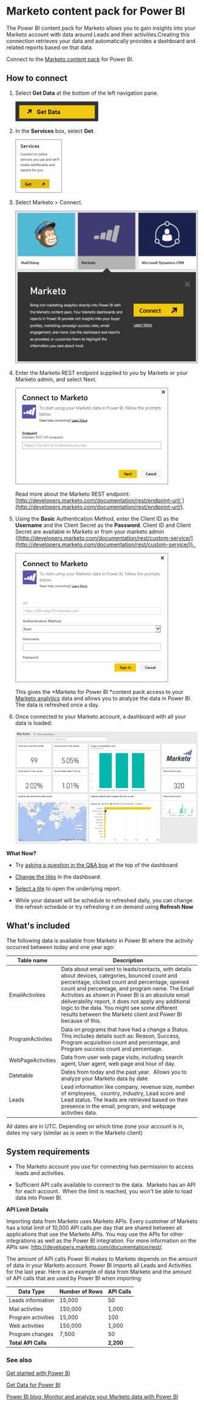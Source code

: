 ﻿<properties
   pageTitle="Marketo content pack for Power BI"
   description="Marketo content pack for Power BI"
   services="powerbi"
   documentationCenter=""
   authors="theresapalmer"
   manager="mblythe"
   editor=""
   tags=""
   qualityFocus="no"
   qualityDate=""/>

<tags
   ms.service="powerbi"
   ms.devlang="NA"
   ms.topic="article"
   ms.tgt_pltfrm="NA"
   ms.workload="powerbi"
   ms.date="05/09/2016"
   ms.author="tpalmer"/>

# Marketo content pack for Power&nbsp;BI

The Power BI content pack for Marketo allows you to gain insights into your Marketo account with data around Leads and their activities.Creating this connection retrieves your data and automatically provides a dashboard and related reports based on that data.

Connect to the [Marketo content pack](https://app.powerbi.com/getdata/services/marketo) for Power BI.

## How to connect

1.  Select **Get Data** at the bottom of the left navigation pane.

    ![](media/powerbi-content-pack-marketo/PBI_GetData.png)

2.  In the **Services** box, select **Get**.

    ![](media/powerbi-content-pack-marketo/PBI_GetServices.png) 

3.  Select Marketo \> Connect.

    ![](media/powerbi-content-pack-marketo/PBI_GetMarketoDescriptn.png)

4.  Enter the Marketo REST endpoint supplied to you by Marketo or your Marketo admin, and select Next.

    ![](media/powerbi-content-pack-marketo/PBI_MarketoConnect.png)

    Read more about the Marketo REST endpoint: [http://developers.marketo.com/documentation/rest/endpoint-url/ ](http://developers.marketo.com/documentation/rest/endpoint-url/).


5.  Using the **Basic** Authentication Method, enter the Client ID as the **Username** and the Client Secret as the **Password**. Client ID and Client Secret are available in Marketo or from your marketo admin ([http://developers.marketo.com/documentation/rest/custom-service/](http://developers.marketo.com/documentation/rest/custom-service/)). 

    ![](media/powerbi-content-pack-marketo/PBI_MarketoSignIn.png)

    This gives the *Marketo for Power BI *content pack access to your [Marketo analytics](https://powerbi.microsoft.com/integrations/marketo) data and allows you to analyze the data in Power BI. The data is refreshed once a day.

6.  Once connected to your Marketo account, a dashboard with all your data is loaded:

    ![](media/powerbi-content-pack-marketo/PBI_MarketoDash.png)
    
**What Now?**

- Try [asking a question in the Q&A box](powerbi-service-q-and-a.md) at the top of the dashboard

- [Change the tiles](powerbi-service-edit-a-tile-in-a-dashboard.md) in the dashboard.

- [Select a tile](powerbi-service-dashboard-tiles.md) to open the underlying report.

- While your dataset will be schedule to refreshed daily, you can change the refresh schedule or try refreshing it on demand using **Refresh Now**

## What's included 

The following data is available from Marketo in Power BI where the activity occurred between today and one year ago:


|Table name|Description|
|---|---|
|EmailActivities|Data about email sent to leads/contacts, with details about devices, categories, bounced count and percentage, clicked count and percentage, opened count and percentage, and program name. The Email Activities as shown in Power BI is an absolute email deliverability report, it does not apply any additional logic to the data. You might see some different results between the Marketo client and Power BI because of this.|
|ProgramActivites|Data on programs that have had a change a Status. This includes details such as: Reason, Success, Program acquisition count and percentage, and Program success count and percentage.|
|WebPageActivities|Data from user web page visits, including search agent, User agent, web page and hour of day.|
|Datetable|Dates from today and the past year.  Allows you to analyze your Marketo data by date.|
|Leads|Lead information like company, revenue size, number of employees,   country, industry, Lead score and Lead status. The leads are retrieved based on their presence in the email, program, and webpage activities data.|

All dates are in UTC. Depending on which time zone your account is in, dates my vary (similar as is seen in the Marketo client)

## System requirements

-   The Marketo account you use for connecting has permission to access leads and activities.

-   Sufficient API calls available to connect to the data.  Marketo has an API for each account.  When the limit is reached, you won't be able to load data into Power BI. 

**API Limit Details**

Importing data from Marketo uses Marketo APIs. Every customer of Marketo has a total limit of 10,000 API calls per day that are shared between all applications that use the Marketo APIs. You may use the APIs for other integrations as well as the Power BI integration. For more information on the APIs see: <http://developers.marketo.com/documentation/rest/>.

The amount of API calls Power BI makes to Marketo depends on the amount of data in your Marketo account. Power BI imports all Leads and Activities for the last year. Here is an example of data from Marketo and the amount of API calls that are used by Power BI when importing:  

|Data Type|Number of Rows|API Calls|
|---|---|---|
|Leads information|15,000|50|
|Mail activities|150,000|1,000|
|Program activities|15,000|100|
|Web activities|150,000|1,000|
|Program changes|7,500|50|
|**Total API Calls**||**2,200**|

### See also

[Get started with Power BI](powerbi-service-get-started.md)

[Get Data for Power BI](powerbi-service-get-data.md)

[Power BI blog: Monitor and analyze your Marketo data with Power BI](http://blogs.msdn.com/b/powerbi/archive/2015/03/19/monitor-and-analyze-your-marketo-data-with-power-bi.aspx)
